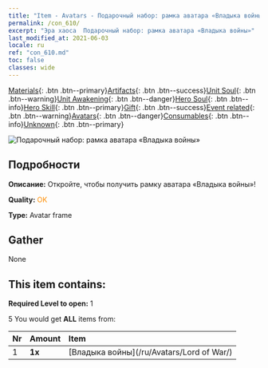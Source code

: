 ```yaml
---
title: "Item - Avatars - Подарочный набор: рамка аватара «Владыка войны»"
permalink: /con_610/
excerpt: "Эра хаоса  Подарочный набор: рамка аватара «Владыка войны»"
last_modified_at: 2021-06-03
locale: ru
ref: "con_610.md"
toc: false
classes: wide
---
```

 [Materials](/ItemsRU/){: .btn .btn--primary}[Artifacts](/ItemsRU/Artifacts/){: .btn .btn--success}[Unit Soul](/ItemsRU/UnitSoul/){: .btn .btn--warning}[Unit Awakening](/ItemsRU/UnitAwakening/){: .btn .btn--danger}[Hero Soul](/ItemsRU/HeroSoul/){: .btn .btn--info}[Hero Skill](/ItemsRU/HeroSkill/){: .btn .btn--primary}[Gift](/ItemsRU/Gift/){: .btn .btn--success}[Event related](/ItemsRU/Events/){: .btn .btn--warning}[Avatars](/ItemsRU/Avatars/){: .btn .btn--danger}[Consumables](/ItemsRU/Consumables/){: .btn .btn--info}[Unknown](/ItemsRU/Unknown/){: .btn .btn--primary}

 ![Подарочный набор: рамка аватара «Владыка войны»](/images/t/i_907003.png)

## Подробности
 **Описание:** Откройте, чтобы получить рамку аватара «Владыка войны»!

 **Quality:** <span style="color: #FF8C00">OK</span>

 **Type:** Avatar frame

## Gather

  None

## This item contains:

 **Required Level to open:** 1

 5 You would get **ALL** items  from:

  | Nr | Amount |     Item    |
  |:---|:-------|:------------|
  | 1 |  **1x** | [Владыка войны](/ru/Avatars/Lord of War/) |  | 

